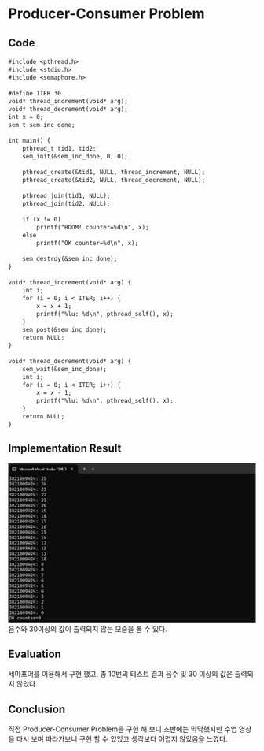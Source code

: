 # Producer-Consumer Problem
## Code

    #include <pthread.h>
    #include <stdio.h>
    #include <semaphore.h>

    #define ITER 30
    void* thread_increment(void* arg);
    void* thread_decrement(void* arg);
    int x = 0;
    sem_t sem_inc_done;

    int main() {
        pthread_t tid1, tid2;
        sem_init(&sem_inc_done, 0, 0);

        pthread_create(&tid1, NULL, thread_increment, NULL);
        pthread_create(&tid2, NULL, thread_decrement, NULL);

        pthread_join(tid1, NULL);
        pthread_join(tid2, NULL);

        if (x != 0)
            printf("BOOM! counter=%d\n", x);
        else
            printf("OK counter=%d\n", x);

        sem_destroy(&sem_inc_done);
    }

    void* thread_increment(void* arg) {
        int i;
        for (i = 0; i < ITER; i++) {
            x = x + 1;
            printf("%lu: %d\n", pthread_self(), x);
        }
        sem_post(&sem_inc_done);
        return NULL;
    }

    void* thread_decrement(void* arg) {
        sem_wait(&sem_inc_done);
        int i;
        for (i = 0; i < ITER; i++) {
            x = x - 1;
            printf("%lu: %d\n", pthread_self(), x);
        }
        return NULL;
    }
## Implementation Result
![PCP_snapshot](https://github.com/YooJiHyeok/Producer-Consumer-Problem/blob/main/PCP_snapshot.png)
음수와 30이상의 값이 출력되지 않는 모습을 볼 수 있다. 

## Evaluation
세마포어를 이용해서 구현 했고, 총 10번의 테스트 결과 음수 및 30 이상의 값은 출력되지 않았다.
## Conclusion
직접 Producer-Consumer Problem을 구현 해 보니 초반에는 막막했지만 수업 영상을 다시 보며 따라가보니 구현 할 수 있었고 생각보다 어렵지 않았음을 느꼈다.
